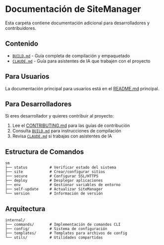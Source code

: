 # Documentación de SiteManager

Esta carpeta contiene documentación adicional para desarrolladores y contribuidores.

## Contenido

- [`BUILD.md`](BUILD.md) - Guía completa de compilación y empaquetado
- [`CLAUDE.md`](CLAUDE.md) - Guía para asistentes de IA que trabajen con el proyecto

## Para Usuarios

La documentación principal para usuarios está en el [README.md](../README.md) principal.

## Para Desarrolladores

Si eres desarrollador y quieres contribuir al proyecto:

1. Lee el [CONTRIBUTING.md](../CONTRIBUTING.md) para las guías de contribución
2. Consulta [`BUILD.md`](BUILD.md) para instrucciones de compilación
3. Revisa [`CLAUDE.md`](CLAUDE.md) si trabajas con asistentes de IA

## Estructura de Comandos

```
sm
├── status          # Verificar estado del sistema
├── site            # Crear/configurar sitios
├── secure          # Configurar SSL/HTTPS  
├── deploy          # Desplegar aplicaciones
├── env             # Gestionar variables de entorno
├── self-update     # Actualizar SiteManager
└── version         # Información de versión
```

## Arquitectura

```
internal/
├── commands/       # Implementación de comandos CLI
├── config/         # Sistema de configuración
├── templates/      # Templates para archivos de config
└── utils/          # Utilidades compartidas
```
